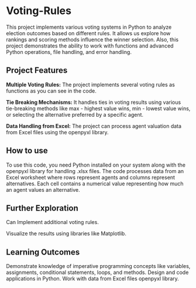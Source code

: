 # Voting-Rules
This project implements various voting systems in Python to analyze election outcomes based on different rules. It allows us explore how rankings and scoring methods influence the winner selection. Also, this project demonstrates the ability to work with functions and advanced Python operations, file handling, and error handling.

## Project Features

**Multiple Voting Rules:** The project implements several voting rules as functions as you can see in the code.

**Tie Breaking Mechanisms:** It handles ties in voting results using various tie-breaking methods like max - highest value wins, min - lowest value wins, or selecting the alternative preferred by a specific agent.

**Data Handling from Excel:** The project can process agent valuation data from Excel files using the openpyxl library.

## How to use

To use this code, you need Python installed on your system along with the openpyxl library for handling .xlsx files. The code processes data from an Excel worksheet where rows represent agents and columns represent alternatives. Each cell contains a numerical value representing how much an agent values an alternative. 

## Further Exploration

Can Implement additional voting rules.

Visualize the results using libraries like Matplotlib.

## Learning Outcomes

Demonstrate knowledge of imperative programming concepts like variables, assignments, conditional statements, loops, and methods.
Design and code applications in Python.
Work with data from Excel files openpyxl library.